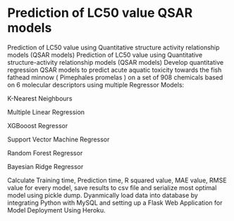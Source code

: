 # Prediction of LC50 value QSAR models
Prediction of LC50 value using Quantitative structure activity relationship models (QSAR models) Prediction of LC50 value using Quantitative structure-activity relationship models (QSAR models) 
Develop quantitative regression QSAR models to predict acute aquatic toxicity towards the fish fathead minnow ( Pimephales promelas ) on a set of 908 chemicals based on 6 molecular descriptors using multiple Regressor Models:

K-Nearest Neighbours

Multiple Linear Regression

XGBooost Regressor

Support Vector Machine Regressor

Random Forest Regressor

Bayesian Ridge Regressor

Calculate Training time, Prediction time, R squared value, MAE value, RMSE value for every model, save results to csv file and serialize most optimal model using pickle dump.
Dyanmically load data into  database by integrating Python with MySQL and setting up a Flask Web Application for Model Deployment Using Heroku.
